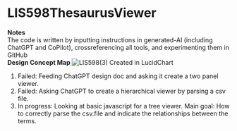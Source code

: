 # LIS598ThesaurusViewer
**Notes**
<br>The code is written by inputting instructions in generated-AI (including ChatGPT and CoPilot), crossreferencing all tools, and experimenting them in GitHub</br>
**Design Concept Map**
![LIS598(3)](https://github.com/user-attachments/assets/4f31fbcb-fc80-457d-ae63-efcafd953423)
Created in LucidChart

1) Failed: Feeding ChatGPT design doc and asking it create a two panel viewer. 
2) Failed: Asking ChatGPT to create a hierarchical viewer by parsing a csv file.
3) In progress: Looking at basic javascript for a tree viewer. Main goal: How to correctly parse the csv.file and indicate the relationships between the terms. 
